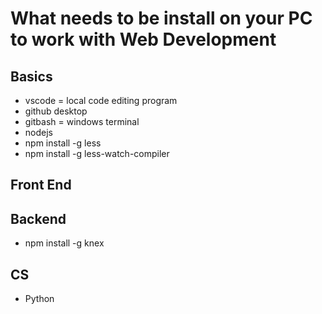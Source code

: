 # What needs to be install on your PC to work with Web Development

## Basics

<ul>
    <li>vscode = local code editing program</li>
    <li>github desktop</li>
    <li>gitbash = windows terminal</li>
    <li>nodejs</li>
    <li>npm install -g less</li>
    <li>npm install -g less-watch-compiler</li>
</ul>

## Front End


## Backend

<ul>
    <li>npm install -g knex</li>
</ul>

## CS

<ul>
    <li>Python</li>
</ul>